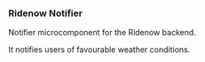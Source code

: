 ### Ridenow Notifier

Notifier microcomponent for the Ridenow backend.

It notifies users of favourable weather conditions.

